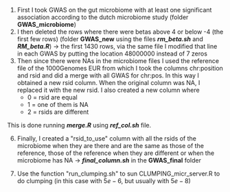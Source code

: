 1. First I took GWAS on the gut microbiome with at least one significant association according to the dutch microbiome study (folder **GWAS_microbiome**)
2. I then deleted the rows where there were betas above 4 or below -4 (the first few rows) (folder **GWAS_new** using the files ***rm_beta.sh*** and ***RM_beta.R***) → the first 1430 rows, via the same file I modified that line in each GWAS by putting the location 48000000 instead of 7 zeros
5. Then since there were NAs in the microbiome files I used the reference file of the 1000Genomes EUR from which I took the columns chr:position and rsid and did a merge with all GWAS for chr:pos. In this way I obtained a new rsid column. When the original column was NA, I replaced it with the new rsid. I also created a new column where 
    - 0 = rsid are equal
    - 1 = one of them is NA
    - 2 = rsids are different

This is done running ***merge.R*** using ***ref_col.sh*** file.
    
6. Finally, I created a "rsid_to_use" column with all the rsids of the microbiome when they are there and are the same as those of the reference, those of the reference when they are different or when the microbiome has NA → ***final_column.sh*** in the **GWAS_final** folder

7. Use the function "run_clumping.sh" to sun CLUMPING_micr_server.R to do clumping (in this case with $5e-6$, but usually with $5e-8$)
